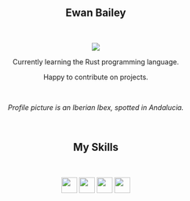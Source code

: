 <h2 align=center>Ewan Bailey</h2>
<br>
<p align=center>
<a href="https://github.com/DenverCoder1/readme-typing-svg">
<img src="https://readme-typing-svg.demolab.com/?lines=Web%20Developer;Game%20Developer;&#x1F49C%20Learning;&width=400&height=50&center=true&pause=1000&size=22&color=597CA2" /></a>
</p>

<p align=center>Currently learning the Rust programming language.</p>
<p align=center>Happy to contribute on projects.</p>
<br>
<p align=center><i>Profile picture is an Iberian Ibex, spotted in Andalucia.</i></p>
<br>

<h2 align=center>My Skills</h2>
<br>
<p align=center>
<img height="32" width="32" src="https://cdn.simpleicons.org/javascript"/>
<img height="32" width="32" src="https://cdn.simpleicons.org/typescript"/>
<img height="32" width="32" src="https://cdn.simpleicons.org/css3"/>
<img height="32" width="32" src="https://cdn.simpleicons.org/rust/orange"/>
</p>
